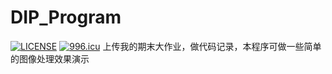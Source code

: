 # DIP_Program
[![LICENSE](https://img.shields.io/badge/license-Anti%20996-blue.svg)](https://github.com/996icu/996.ICU/blob/master/LICENSE)
<a href="https://996.icu"><img src="https://img.shields.io/badge/link-996.icu-red.svg" alt="996.icu" /></a>
上传我的期末大作业，做代码记录，本程序可做一些简单的图像处理效果演示
